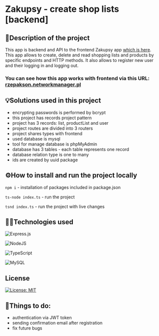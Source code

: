 
# Zakupsy - create shop lists [backend]

## 📝Description of the project 

This app is backend and API to the frontend Zakupsy app [which is here](https://github.com/Rzepakson/ShoppingListBack). This app allows to create, delete and read shopping lists and products by specific endpoints and HTTP methods. It also allows to register new user and their logging in and logging out. 

### You can see how this app works with frontend via this URL: [rzepakson.networkmanager.pl](rzepakson.networkmanager.pl)

## 💡Solutions used in this project

- encrypting passwords is performed by bcrypt
- this project has records project pattern
- project has 3 records: list, productList and user
- project routes are divided into 3 routers
- project shares types with frontend
- used database is mysql
- tool for manage database is phpMyAdmin
- database has 3 tables - each table represents one record
- database relation type is one to many
- ids are created by uuid package

## ⚙️How to install and run the project locally

`npm i` - installation of packages included in package.json

`ts-node index.ts` - run the project

`tsnd index.ts` - run the project with live changes

## 👨‍💻Technologies used
![Express.js](https://img.shields.io/badge/express.js-%23404d59.svg?style=for-the-badge&logo=express&logoColor=%2361DAFB)

![NodeJS](https://img.shields.io/badge/node.js-6DA55F?style=for-the-badge&logo=node.js&logoColor=white)

![TypeScript](https://img.shields.io/badge/typescript-%23007ACC.svg?style=for-the-badge&logo=typescript&logoColor=white)

![MySQL](https://img.shields.io/badge/mysql-%2300f.svg?style=for-the-badge&logo=mysql&logoColor=white)

## License
[![License: MIT](https://img.shields.io/badge/License-MIT-yellow.svg)](https://opensource.org/licenses/MIT)

## 💪Things to do:
- authentication via JWT token
- sending confirmation email after registration
- fix future bugs
